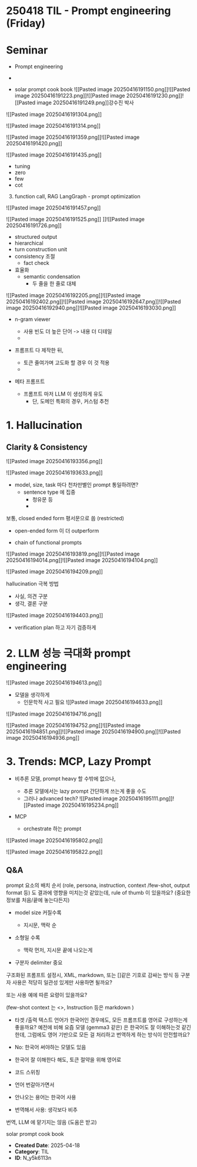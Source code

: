 # 250418 TIL - Prompt engineering  (Friday)

# Seminar
- Prompt engineering

- 
- solar prompt cook book
![[Pasted image 20250416191150.png]]![[Pasted image 20250416191223.png]]![[Pasted image 20250416191230.png]]![[Pasted image 20250416191249.png]]강수진 박사

![[Pasted image 20250416191304.png]]

![[Pasted image 20250416191314.png]]

![[Pasted image 20250416191359.png]]![[Pasted image 20250416191420.png]]

![[Pasted image 20250416191435.png]]

- tuning
- zero
- few
- cot

3. function call, RAG
LangGraph - prompt optimization

![[Pasted image 20250416191457.png]]

![[Pasted image 20250416191525.png]]
]]![[Pasted image 20250416191726.png]]

- structured output
- hierarchical 
- turn construction unit
- consistency 조절
	- fact check
- 효율화
	- semantic condensation
		- 두 줄을 한 줄로 대체

![[Pasted image 20250416192205.png]]![[Pasted image 20250416192402.png]]![[Pasted image 20250416192647.png]]![[Pasted image 20250416192940.png]]![[Pasted image 20250416193030.png]]

- n-gram viewer
	- 사용 빈도 더 높은 단어 -> 내용 더 디테일
	- 
- 프롬프트 다 제작한 뒤, 
	- 토큰 줄여가며 고도화 할 경우 이 것 적용
	- 

- 메타 프롬프트
	- 프롬프트 마저 LLM 이 생성하게 유도
		- 단, 도메인 특화의 경우, 커스텀 추천

# 1. Hallucination 
## Clarity & Consistency

![[Pasted image 20250416193356.png]]

![[Pasted image 20250416193633.png]]

- model, size, task 마다 천차만별인 prompt 통일하려면?
	- sentence type 에 집중
		- 청유문 등
		- 
보통, closed ended form 평서문으로 씀 (restricted)

- open-ended form 이 더 outperform

- chain of functional prompts

![[Pasted image 20250416193819.png]]![[Pasted image 20250416194014.png]]![[Pasted image 20250416194104.png]]

![[Pasted image 20250416194209.png]]

hallucination 극복 방법
- 사실, 의견 구분
- 생각, 결론 구분

![[Pasted image 20250416194403.png]]

- verification plan 하고 자기 검증하게

# 2. LLM 성능 극대화 prompt engineering

![[Pasted image 20250416194613.png]]

- 모델을 생각하게
	- 인문학적 사고 필요
![[Pasted image 20250416194633.png]]

![[Pasted image 20250416194716.png]]

![[Pasted image 20250416194752.png]]![[Pasted image 20250416194851.png]]![[Pasted image 20250416194900.png]]![[Pasted image 20250416194936.png]]
# 3. Trends: MCP, Lazy Prompt

- 비추론 모델, prompt heavy 할 수밖에 없으나,
	- 추론 모델에서는 lazy prompt 간단하게 쓰는게 좋을 수도
	- 그러나 advanced tech?
![[Pasted image 20250416195111.png]]![[Pasted image 20250416195234.png]]

- MCP
	- orchestrate 하는 prompt

![[Pasted image 20250416195802.png]]

![[Pasted image 20250416195822.png]]

## Q&A

prompt 요소의 배치 순서 (role, persona, instruction, context /few-shot, output format 등) 도 결과에 영향을 미치는것 같았는데, rule of thumb 이 있을까요? (중요한 정보를 처음/끝에 놓는다든지)

- model size 커질수록
	- 지시문, 맥락 순
- 소형일 수록
	- 맥락 먼저, 지시문 끝에 나오는게

- 구분자 delimiter 중요

구조화된 프롬프트 설정시, XML, markdown, 또는 []같은 기호로 감싸는 방식 등 구분자 사용은 적당히 일관성 있게만 사용하면 될까요?

또는 사용 예에 따른 요령이 있을까요?

(few-shot context 는 <>, Instruction 등은 markdown )

- 타겟 /출력 텍스트 언어가 한국어인 경우에도, 모든 프롬프트를 영어로 구성하는게 좋을까요? 예전에 비해 요즘 모델 (gemma3 같은) 은 한국어도 잘 이해하는것 같긴 한데, 그럼에도 영어 기반으로 모든 걸 처리하고 번역하게 하는 방식이 안전할까요? 
- No: 한국어 써야하는 모델도 있음
- 한국어 잘 이해한다 해도, 토큰 절약을 위해 영어로
- 코드 스위칭

- 언어 번갈아가면서
- 안나오는 용어는 한국어 사용
- 번역해서 사용: 생각보다 비추

번역, LLM 에 맡기지는 않음 (도움은 받고)

solar prompt cook book

- **Created Date**: 2025-04-18
- **Category**: TIL
- **ID**: N_y5k6113n